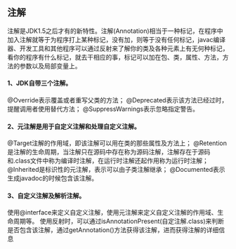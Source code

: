 ## 注解

注解是JDK1.5之后才有的新特性。注解(Annotation)相当于一种标记，在程序中加入注解就等于为程序打上某种标记，没有加，则等于没有任何标记，javac编译器、开发工具和其他程序可以通过反射来了解你的类及各种元素上有无何种标记，看你的程序有什么标记，就去干相应的事，标记可以加在包、类，属性、方法，方法的参数以及局部变量上。

#### 1、JDK自带三个注解。

@Override表示覆盖或者重写父类的方法；
@Deprecated表示该方法已经过时，提醒调用者使用替代方法；
@SuppressWarnings表示忽略指定警告。

#### 2、元注解是用于自定义注解和处理自定义注解。

@Target注解的作用域，即该注解可以用在类的那些属性及方法上；
@Retention是注解的生命周期，当注解只在源码中存在称为源码注解，注解存在于源码和.class文件中称为编译时注解，在运行时注解还起作用称为运行时注解；
@Inherited是标识性的元注解，表示可以由子类注解继承；
@Documented表示生成javadoc的时候包含该注解。

#### 3、自定义注解及解析注解。

使用@interface来定义自定义注解，使用元注解来定义自定义注解的作用域、生命周期等。
使用反射时，可以通过isAnnotationPresent(自定注解.class)来判断是否包含该注解，通过getAnnotation()方法获得该注解，进而获得注解的详细信息